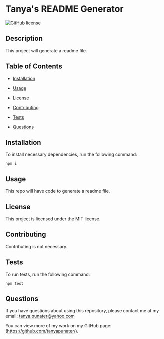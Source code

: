 # Tanya's README Generator
  ![GitHub license](https://img.shields.io/badge/license-MIT-blue.svg)

  ## Description
  This project will generate a readme file.


  ## Table of Contents

  * [Installation](#installation)

  * [Usage](#usage)

  * [License](#license)

  * [Contributing](#contributing)

  * [Tests](#tests)

  * [Questions](#questions)

  ## Installation

  To install necessary dependencies, run the following command:
  ```
  npm i
  ```

  ## Usage
  This repo will have code to generate a readme file.

  ## License  

  This project is licensed under the MIT license.

  ## Contributing
  Contributing is not necessary.

  ## Tests

  To run tests, run the following command:
  ```
  npm test
  ```

  ## Questions

  If you have questions about using this repository, please contact me at my email: tanya.punater@yahoo.com

  You can view more of my work on my GitHub page: (https://github.com/tanyapunater/).